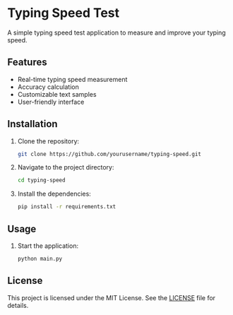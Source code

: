 # Typing Speed Test

A simple typing speed test application to measure and improve your typing speed.

## Features

- Real-time typing speed measurement
- Accuracy calculation
- Customizable text samples
- User-friendly interface

## Installation

1. Clone the repository:
    ```sh
    git clone https://github.com/yourusername/typing-speed.git
    ```
2. Navigate to the project directory:
    ```sh
    cd typing-speed
    ```
3. Install the dependencies:
    ```sh
    pip install -r requirements.txt
    ```

## Usage

1. Start the application:
    ```sh
    python main.py
    ```

## License

This project is licensed under the MIT License. See the [LICENSE](LICENSE) file for details.